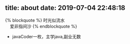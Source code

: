 title: about
date: 2019-07-04 22:48:18
---

{% blockquote %}
时光似流水<br/> &nbsp;&nbsp;&nbsp;&nbsp;爱非指间沙
{% endblockquote %}

- javaCoder一枚，主学java,副业无数
